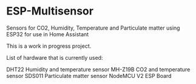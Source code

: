 # ESP-Multisensor
Sensors for CO2, Humidity, Temperature and Particulate matter using ESP32 for use in Home Assistant

This is a work in progress project.

List of hardware that is currently used:

DHT22 Humidity and temperature sensor
MH-Z19B CO2 and temperature sensor
SDS011 Particulate matter sensor
NodeMCU V2 ESP Board
